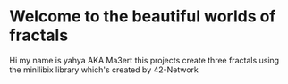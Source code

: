 # Welcome to the beautiful worlds of fractals 

Hi my name is yahya AKA Ma3ert this projects create three fractals using the minilibix library which's created 
by 42-Network
